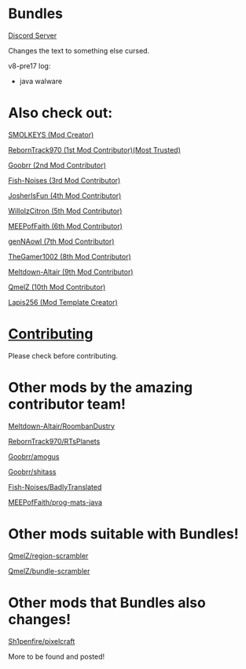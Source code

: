 # Bundles


[Discord Server](https://discord.gg/9M2VRAVGz8) 

Changes the text to something else cursed.

v8-pre17 log:
- java walware


# Also check out: 

[SMOLKEYS (Mod Creator)](https://github.com/SMOLKEYS)

[RebornTrack970 (1st Mod Contributor)(Most Trusted)](https://github.com/RebornTrack970)

[Goobrr (2nd Mod Contributor)](https://github.com/Goobrr)

[Fish-Noises (3rd Mod Contributor)](https://github.com/Fish-Noises)

[JosherIsFun (4th Mod Contributor)](https://github.com/JosherIsFun)

[WilloIzCitron (5th Mod Contributor)](https://github.com/WilloIzCitron)

[MEEPofFaith (6th Mod Contributor)](https://github.com/MEEPofFaith)

[genNAowl (7th Mod Contributor)](https://github.com/genNAowl)

[TheGamer1002 (8th Mod Contributor)](https://github.com/TheGamer1002)

[Meltdown-Altair (9th Mod Contributor)](https://github.com/Meltdown-Altair)

[QmelZ (10th Mod Contributor)](https://github.com/QmelZ)

[Lapis256 (Mod Template Creator)](https://github.com/Lapis256)


#  [Contributing](https://github.com/SMOLKEYS/bundles/blob/master/CONTRIBUTING.md)

Please check before contributing.


# Other mods by the amazing contributor team!

[Meltdown-Altair/RoombanDustry](https://github.com/Meltdown-Altair/RoombanDustry)

[RebornTrack970/RTsPlanets](https://github.com/RebornTrack970/RTsPlanets)

[Goobrr/amogus](https://github.com/Goobrr/amogus)

[Goobrr/shitass](https://github.com/Goobrr/shitass)

[Fish-Noises/BadlyTranslated](https://github.com/Fish-Noises/BadlyTranslated)

[MEEPofFaith/prog-mats-java](https://github.com/MEEPofFaith/prog-mats-java)

# Other mods suitable with Bundles!

[QmelZ/region-scrambler](https://github.com/QmelZ/region-scrambler)

[QmelZ/bundle-scrambler](https://github.com/QmelZ/bundle-scrambler)

# Other mods that Bundles also changes!

[Sh1penfire/pixelcraft](https://github.com/Sh1penfire/pixelcraft)

More to be found and posted!
